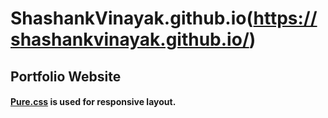 # ShashankVinayak.github.io(https://shashankvinayak.github.io/)
## Portfolio Website

#### [Pure.css](https://purecss.io/) is used for responsive layout.
